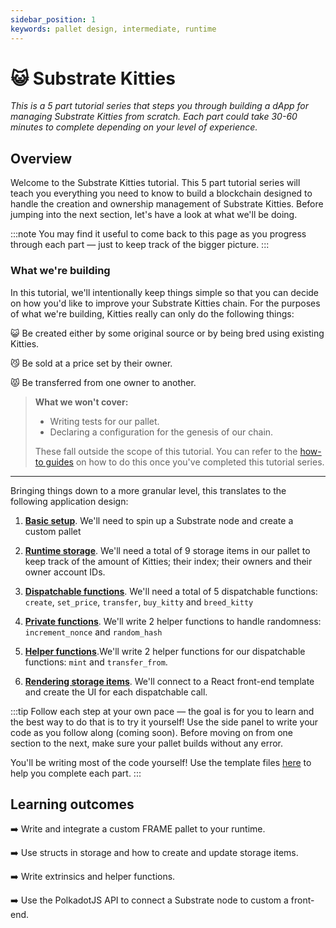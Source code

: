```yaml
---
sidebar_position: 1
keywords: pallet design, intermediate, runtime
---
```


# 😺 Substrate Kitties

_This is a 5 part tutorial series that steps you through building a dApp for managing Substrate Kitties from scratch. Each part
could take 30-60 minutes to complete depending on your level of experience._

## Overview

Welcome to the Substrate Kitties tutorial. This 5 part tutorial series will teach you everything you need to know to build a blockchain designed to handle the creation and ownership management of Substrate Kitties. Before jumping into the next section, let's have a look at what we'll be doing.

:::note
You may find it useful to come back to this page
as you progress through each part &mdash; just to keep track of the bigger picture.
:::

### What we're building

In this tutorial, we'll intentionally keep things simple so that you can decide on how you'd like to improve your Substrate Kitties chain. For the purposes of what we're building, Kitties really can only do the following things:

:smiley_cat: Be created either by some original source or by being bred using existing Kitties.

:smirk_cat: Be sold at a price set by their owner.

:pouting_cat: Be transferred from one owner to another.

> **What we won't cover:**
>
> - Writing tests for our pallet.
> - Declaring a configuration for the genesis of our chain.
>
> These fall outside the scope of this tutorial. You can refer to the [how-to guides](/docs/intro) on how to do this once you've completed this tutorial series.

---

Bringing things down to a more granular level, this translates to the following application design:

1. [**Basic setup**](/docs/Tutorials/Kitties/basic-setup). We'll need to spin up a Substrate node and create a custom pallet

2. [**Runtime storage**](/docs/Tutorials/Kitties/basic-setup). We'll need a total of 9 storage items in our pallet to keep track of the amount of Kitties; their index; their owners and their
   owner account IDs.

3. [**Dispatchable functions**](/docs/Tutorials/Kitties/dispatchables-and-events). We'll need a total of 5 dispatchable functions: `create`, `set_price`, `transfer`, `buy_kitty` and `breed_kitty`

4. [**Private functions**](/docs/Tutorials/Kitties/create-kitties). We'll write 2 helper functions to handle randomness: `increment_nonce` and `random_hash`

5. [**Helper functions**](/docs/Tutorials/Kitties/interacting-functions).We'll write 2 helper functions for our dispatchable functions: `mint` and `transfer_from`.

6. [**Rendering storage items**](/docs/Tutorials/Kitties/kitties-frontend). We'll connect to a React front-end template and create the UI for each dispatchable call.

:::tip
Follow each step at your own pace &mdash; the goal is for you to learn and the best way to do that is to try it yourself!
Use the side panel to write your code as you follow along (coming soon). Before moving on from one section to the next, make sure your pallet
builds without any error.

You'll be writing most of the code yourself! Use the template files [here](https://github.com/substrate-developer-hub/substrate-how-to-guides/tree/main/static/code/kitties-tutorial)
to help you complete each part.
:::

## Learning outcomes

:arrow_right: Write and integrate a custom FRAME pallet to your runtime.

:arrow_right: Use structs in storage and how to create and update storage items.

:arrow_right: Write extrinsics and helper functions.

:arrow_right: Use the PolkadotJS API to connect a Substrate node to custom a front-end.

<!-- ## Steps

### [1. Basic set-up](basic-setup)

- Create a pallet and integrate it to your runtime
- Include a simple storage items to keep track of all Kitties
- Build and check your pallet

### [2. Create unique Kitties and their storage items](create-kitties)

- Write a struct to store details about our Kitties
- Implement the Randomness trait to create unique Kitties
- Use `StorageValue` and `StorageMap` to create the remainingn of your pallet's storage items

### [3. Dispatchables and Events](extrinsics-and-events)
- Write a dispatchable that updates runtime storage using a helper function
- Write and use pallet Events

### [4. Interacting with your Kitties](interacting-functions)

- Write a dispatchable to set the price for a Kitty
- Create a transfer capabilities for a Kitty
- Write a dispatchable to buy a Kitty
- Write a dispatchable to breed two Kitties

### [5. Viewing Kitties in a UI](kitties-frontend)

- Connect your chain to the Substrate front-end template
- Use PolkadotJS API to customize the frontend
- Interact with your chain
 -->
